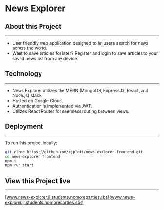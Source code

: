 # News Explorer

## About this Project

---

- User friendly web application designed to let users search for news across the world.
- Want to save articles for later? Register and login to save articles to your saved news list from any device.

## Technology

---

- News Explorer utilizes the MERN (MongoDB, ExpressJS, React, and Node.js) stack.
- Hosted on Google Cloud.
- Authentication is implemented via JWT.
- Utilizes React Router for seemless routing between views.

## Deployment

---

To run this project locally:

```bash
git clone https://github.com/rjplott/news-explorer-frontend.git
cd news-explorer-frontend
npm i
npm run start
```

## View this Project live

---

[www.news-explorer.jl.students.nomoreparties.sbs](www.news-explorer.jl.students.nomoreparties.sbs)
